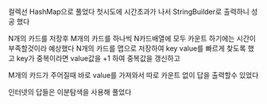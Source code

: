 컬렉선 HashMap으로 풀었다
첫시도에 시간초과가 나서 StringBuilder로 출력하니 성공 했다

N개의 카드를 저장후
M개의 카드를 하나씩 N카드배열에 모두 카운트 하기에는
시간이 부족할것이라 예상했다
N개의 카드를 맵으로 저장하여 key value를 빠르게 찾도록 했고
key가 중복이라면 value값을 +1 하여 중복값을 갱신하고

M개의 카드가 주어질때 바로 value를 가져와서 따로 카운트 없이
답을 출력할수 있었다

인터넷의 답들은 이분탐색을 사용해 풀었다
